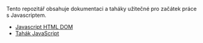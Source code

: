 Tento repozitář obsahuje dokumentaci a taháky užitečné pro začátek práce s Javascriptem.

- [Javascript HTML DOM](https://radimdvorak.github.io/edu-cmgp-javascript-I/js-html-dom.html)
- [Tahák JavaScript](https://radimdvorak.github.io/edu-cmgp-javascript-I/tahak-javascript.html)
